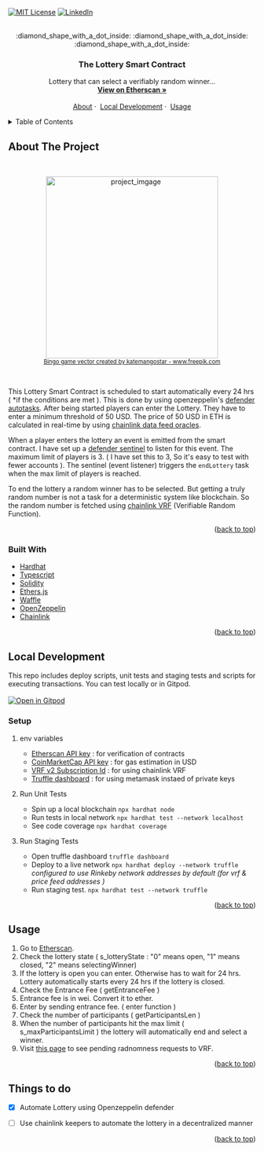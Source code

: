 <div id="top"></div>

<!-- From https://github.com/othneildrew/Best-README-Template -->

[![MIT License][license-shield]][license-url]
[![LinkedIn][linkedin-shield]][linkedin-url]

<!-- PROJECT LOGO -->
<br />
<div align="center">
<!--   <a href="#">
    <img src="https://github.com/othneildrew/Best-README-Template/blob/master/images/logo.png?raw=true" alt="Logo" width="80" height="80">
  </a> -->
  :diamond_shape_with_a_dot_inside: :diamond_shape_with_a_dot_inside: :diamond_shape_with_a_dot_inside:

  <h3 align="center">The Lottery Smart Contract</h3>
  <p align="center">
    Lottery that can select a verifiably random winner...
    <br />
    <a href="https://rinkeby.etherscan.io/address/0xa22B2Aea4F543957927346b73004A260952eB491#readContract"><strong>View on Etherscan »</strong></a>
    <br />
    <br />
    <a href="#about-the-project">About</a>
    ·&nbsp;
    <a href="#local-development">Local Development</a>
    ·&nbsp;
    <a href="#usage">Usage</a>
  </p>
</div>



<!-- TABLE OF CONTENTS -->
<details>
  <summary>Table of Contents</summary>
  <ol>
    <li>
      <a href="#about-the-project">About The Project</a>
      <ul>
        <li><a href="#built-with">Built With</a></li>
      </ul>
    </li>
    <li>
      <a href="#local-development">Local Development</a>
      <ul>
        <li><a href="#local-development">Open in Gitpod</a></li>
        <li><a href="#setup">Setup</a></li>
      </ul>
    </li>
    <li><a href="#usage">Usage</a></li>
    <li><a href="#things-to-do">Things to do</a></li>
  </ol>
</details>



<!-- ABOUT THE PROJECT -->
## About The Project

</br>
<p align="center">
  <img src="https://img.freepik.com/free-vector/lottery-tickets-balls-flying-golden-coins-gambling-business-advertising_1262-13075.jpg?w=740&t=st=1654263292~exp=1654263892~hmac=4d67d752766966e77d7a29da390d04676c43ef10da4c23becac744499f70926f" alt="project_imgage" width="350" height="370" style="object-fit:contain;">
  </br>
 <sub><a href="https://www.freepik.com/vectors/bingo-game">Bingo game vector created by katemangostar - www.freepik.com</a></sub>
</p>
</br>


This Lottery Smart Contract is scheduled to start automatically every 24 hrs ( *if the conditions are met ). This is done by using openzeppelin's [defender autotasks](https://docs.openzeppelin.com/defender/autotasks). After being started players can enter the Lottery. They have to enter a minimum threshold of 50 USD. The price of 50 USD in ETH is calculated in real-time by using [chainlink data feed oracles](https://docs.chain.link/docs/using-chainlink-reference-contracts/).

When a player enters the lottery an event is emitted from the smart contract. I have set up a [defender sentinel](https://docs.openzeppelin.com/defender/sentinel) to listen for this event. The maximum limit of players is 3. ( I have set this to 3, So it's easy to test with fewer accounts ). The sentinel (event listener) triggers the `endLottery` task when the max limit of players is reached.

To end the lottery a random winner has to be selected. But getting a truly random number is not a task for a deterministic system like blockchain. So 
the random number is fetched using [chainlink VRF](https://docs.chain.link/docs/chainlink-vrf/#overview) (Verifiable Random Function). 

<p align="right">(<a href="#top">back to top</a>)</p>



### Built With

* [Hardhat](https://hardhat.org/)
* [Typescript](https://www.typescriptlang.org/)
* [Solidity](https://docs.soliditylang.org/en/v0.8.14/)
* [Ethers.js](https://docs.ethers.io/v5/)
* [Waffle](https://ethereum-waffle.readthedocs.io/en/latest/index.html)
* [OpenZeppelin](https://docs.openzeppelin.com/)
* [Chainlink](https://docs.chain.link/)

<p align="right">(<a href="#top">back to top</a>)</p>




<!-- LOCAL DEVELOPMENT -->
## Local Development

This repo includes deploy scripts, unit tests and staging tests and scripts for executing transactions. You can test locally or in Gitpod. 
</br></br>
[![Open in Gitpod](https://gitpod.io/button/open-in-gitpod.svg)](https://gitpod.io/#https://github.com/Ak-prog-50/Lottery-with-Chainlink-and-Openzeppelin-Defender)

### Setup

1. env variables
    * [Etherscan API key](https://docs.etherscan.io/) : for verification of contracts
    * [CoinMarketCap API key](https://coinmarketcap.com/api/documentation/v1/#section/Quick-Start-Guide) : for gas estimation in USD
    * [VRF v2 Subscription Id](https://vrf.chain.link/) : for using chainlink VRF
    * [Truffle dashboard](https://trufflesuite.com/docs/truffle/getting-started/using-the-truffle-dashboard/) : for using metamask instaed of private keys

2. Run Unit Tests
    * Spin up a local blockchain `npx hardhat node`
    * Run tests in local network `npx hardhat test --network localhost`
    * See code coverage `npx hardhat coverage`
   
3. Run Staging Tests
    * Open truffle dashboard `truffle dashboard`
    * Deploy to a live network `npx hardhat deploy --network truffle` </br>
    <i> configured to use Rinkeby network addresses by default (for vrf & price feed addresses ) </i>
    * Run staging test. `npx hardhat test --network truffle`

<p align="right">(<a href="#top">back to top</a>)</p>



<!-- USAGE EXAMPLES -->
## Usage

1. Go to [Etherscan](https://rinkeby.etherscan.io/address/0xa22B2Aea4F543957927346b73004A260952eB491#readContract).
2. Check the lottery state ( s_lotteryState : "0" means open, "1" means closed, "2" means selectingWinner)
3. If the lottery is open you can enter. Otherwise has to wait for 24 hrs. Lottery automatically starts every 24 hrs if the lottery is closed.
4. Check the Entrance Fee ( getEntranceFee )
5. Entrance fee is in wei. Convert it to ether.
6. Enter by sending entrance fee. ( enter function )
7. Check the number of participants  ( getParticipantsLen )
8. When the number of participants hit the max limit ( s_maxParticipantsLimit ) the lottery will automatically end and select a winner.
9. Visit [this page](https://vrf.chain.link/rinkeby/4262) to see pending radnomness requests to VRF.

<p align="right">(<a href="#top">back to top</a>)</p>



<!-- ROADMAP -->
## Things to do

- [x] Automate Lottery using Openzeppelin defender
- [ ] Use chainlink keepers to automate the lottery in a decentralized manner


<p align="right">(<a href="#top">back to top</a>)</p>



<!-- MARKDOWN LINKS & IMAGES -->
<!-- https://www.markdownguide.org/basic-syntax/#reference-style-links -->
[license-shield]: https://img.shields.io/github/license/othneildrew/Best-README-Template.svg?style=for-the-badge
[license-url]: #
[linkedin-shield]: https://img.shields.io/badge/-LinkedIn-black.svg?style=for-the-badge&logo=linkedin&colorB=555
[linkedin-url]: https://www.linkedin.com/in/akalanka-pathirage/
